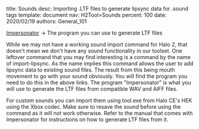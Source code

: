 title:      Sounds
desc:       Importing .LTF files to generate lipsync data for .sound tags
template:   document
nav:        H2Tool>Sounds
percent:    100
date:       2020/02/19
authors:    General_101

[Impersonator](http://www.h2maps.net/Sources/H2EK%20Source/Manual/OC3_Impersonator.7z) -> The program you can use to generate LTF files

While we may not have a working sound import command for Halo 2, that doesn't mean we don't have any sound functionality in our toolset. One leftover command that you may find interesting is a command by the name of import-lipsync.
As the name implies this command allows the user to add lipsync data to existing sound files. The result from this being mouth movement to go with your sound obviously. You will find the program you need to do this in the above 
links. The program "Impersonator" is what you will use to generate the LTF files from compatible WAV and AIFF files.

For custom sounds you can import them using tool.exe from Halo CE's HEK using the Xbox codec. Make sure to resave the sound before using the command as it will not work otherwise. Refer to the manual that comes with Impersonator 
for instructions on how to generate LTF files from it.
